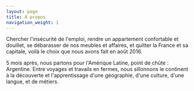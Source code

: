 ```yaml
---
layout: page
title: À propos
navigation_weight: 1
---
```


Chercher l'insécurité de l'emploi, rendre un appartement confortable et douillet, se débarasser de nos meubles et affaires, et quitter la France et sa capitale, voilà le choix que nous avons fait en août 2016.

5 mois après, nous partons pour l'Amérique Latine, point de chûte : Argentine.
Entre voyages et travails en fermes, nous sillonnons le continent à la découverte et l'apprentissage d'une géographie, d'une culture, d'une langue, et de métiers.
